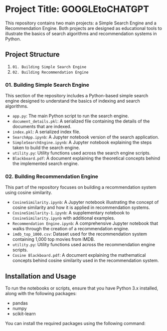 # Project Title: GOOGLEtoCHATGPT

This repository contains two main projects: a Simple Search Engine and a Recommendation Engine. Both projects are designed as educational tools to illustrate the basics of search algorithms and recommendation systems in Python.

## Project Structure

1. `01. Building Simple Search Engine`
2. `02. Building Recommendation Engine`

### 01. Building Simple Search Engine

This section of the repository includes a Python-based simple search engine designed to understand the basics of indexing and search algorithms.

- `app.py`: The main Python script to run the search engine.
- `document_details.pkl`: A serialized file containing the details of the documents that are indexed.
- `index.pkl`: A serialized index file.
- `SearchApp.ipynb`: A Jupyter notebook version of the search application.
- `SimpleSearchEngine.ipynb`: A Jupyter notebook explaining the steps taken to build the search engine.
- `utility.py`: Utility functions used across the search engine scripts.
- `Blackboard.pdf`: A document explaining the theoretical concepts behind the implemented search engine.

### 02. Building Recommendation Engine

This part of the repository focuses on building a recommendation system using cosine similarity.

- `CosineSimilarity.ipynb`: A Jupyter notebook illustrating the concept of cosine similarity and how it is applied in recommendation systems.
- `CosineSimilarity-1.ipynb`: A supplementary notebook to `CosineSimilarity.ipynb` with additional examples.
- `Recommendation Engine.ipynb`: A comprehensive Jupyter notebook that walks through the creation of a recommendation engine.
- `imdb_top_1000.csv`: Dataset used for the recommendation system containing 1,000 top movies from IMDB.
- `utility.py`: Utility functions used across the recommendation engine scripts.
- `Cosine Blackboard.pdf`: A document explaining the mathematical concepts behind cosine similarity used in the recommendation system.

## Installation and Usage

To run the notebooks or scripts, ensure that you have Python 3.x installed, along with the following packages:
- pandas
- numpy
- scikit-learn

You can install the required packages using the following command:

